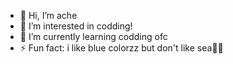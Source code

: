 - 👋 Hi, I’m ache
- 👀 I’m interested in codding!
- 🌱 I’m currently learning codding ofc
- ⚡ Fun fact: i like blue colorzz but don't like sea🌊🐳
<!---
gisellemarchele/gisellemarchele is a ✨ special ✨ repository because its `README.md` (this file) appears on your GitHub profile.
You can click the Preview link to take a look at your changes.
--->

